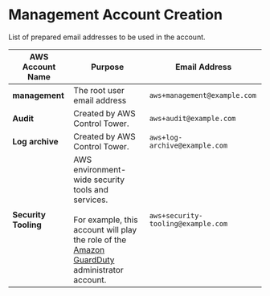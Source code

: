 # Management Account Creation

List of prepared email addresses to be used in the account.

|AWS Account Name|Purpose|Email Address|
|---|---|---|
|**management**|The root user email address|`aws+management@example.com`|
|**Audit**|Created by AWS Control Tower.|`aws+audit@example.com`|
|**Log archive**|Created by AWS Control Tower.|`aws+log-archive@example.com`|
|**Security Tooling**|AWS environment-wide security tools and services.<br><br>For example, this account will play the role of the [Amazon GuardDuty](https://aws.amazon.com/guardduty/) administrator account.|`aws+security-tooling@example.com`|
